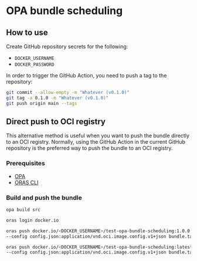 # OPA bundle scheduling

## How to use

Create GitHub repository secrets for the following:
- `DOCKER_USERNAME`
- `DOCKER_PASSWORD`

In order to trigger the GitHub Action, you need to push a tag to the repository:
```bash
git commit --allow-empty -m "Whatever (v0.1.0)"
git tag -a 0.1.0 -m "Whatever (v0.1.0)"
git push origin main --tags
```

## Direct push to OCI registry

This alternative method is useful when you want to push the bundle directly to an OCI registry. 
Normally, using the GitHub Action in the current GitHub repository is the preferred way to push the bundle to an OCI registry.

### Prerequisites
- [OPA](https://www.openpolicyagent.org/docs/latest/#running-opa)
- [ORAS CLI](https://oras.land/docs/installation)

### Build and push the bundle

```bash
opa build src
```

```bash
oras login docker.io
```

```bash
oras push docker.io/<DOCKER_USERNAME>/test-opa-bundle-scheduling:1.0.0 \
--config config.json:application/vnd.oci.image.config.v1+json bundle.tar.gz:application/vnd.oci.image.layer.v1.tar+gzip

oras push docker.io/<DOCKER_USERNAME>/test-opa-bundle-scheduling:latest \
--config config.json:application/vnd.oci.image.config.v1+json bundle.tar.gz:application/vnd.oci.image.layer.v1.tar+gzip
```
